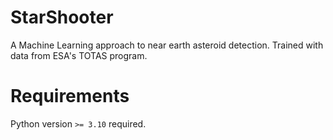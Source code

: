 # StarShooter
A Machine Learning approach to near earth asteroid detection. Trained with data from ESA's TOTAS program.

# Requirements
Python version `>= 3.10` required.
